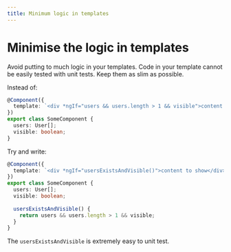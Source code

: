 ```yaml
---
title: Minimum logic in templates
---
```

# Minimise the logic in templates

Avoid putting to much logic in your templates. Code in your template cannot be easily tested with unit tests. Keep them as slim as possible.

Instead of:

```ts
@Component({
  template: `<div *ngIf="users && users.length > 1 && visible">content to show</div>`
})
export class SomeComponent {
  users: User[];
  visible: boolean;
}
```

Try and write:

```ts
@Component({
  template: `<div *ngIf="usersExistsAndVisible()">content to show</div>`
})
export class SomeComponent {
  users: User[];
  visible: boolean;
  
  usersExistsAndVisible() {
    return users && users.length > 1 && visible;
  }
}
```

The `usersExistsAndVisible` is extremely easy to unit test.
